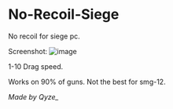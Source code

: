 # No-Recoil-Siege
No recoil for siege pc.

Screenshot:
![image](https://github.com/user-attachments/assets/ba266449-b511-4e1e-b7b9-6f5879d162f8)

1-10 Drag speed.

Works on 90% of guns.
Not the best for smg-12.

*Made by Qyze_*
